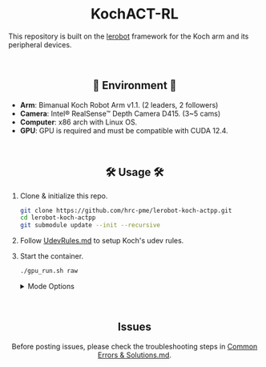 # <div align="center"> KochACT-RL </div>

<p align="cetner">

This repository is built on the [lerobot](https://github.com/hrc-pme/lerobot/tree/33724a273dfa3a62b845cbbb030b21b71fc5d12b) framework for the Koch arm and its peripheral devices.

</p>

<br/>

##  <div align="center"> 🌱 Environment 🌱 </div>

* **Arm**: Bimanual Koch Robot Arm v1.1. (2 leaders, 2 followers)
* **Camera**: Intel® RealSense™ Depth Camera D415. (3~5 cams)
* **Computer**: x86 arch with Linux OS.
* **GPU**: GPU is required and must be compatible with CUDA 12.4.

<br/>

##  <div align="center"> 🛠️ Usage 🛠️ </div>

1. Clone & initialize this repo.
   
   ```bash
   git clone https://github.com/hrc-pme/lerobot-koch-actpp.git
   cd lerobot-koch-actpp
   git submodule update --init --recursive
   ```

2. Follow [UdevRules.md](/assets/README-udev.md) to setup Koch's udev rules.

3. Start the container.

   ```bash
   ./gpu_run.sh raw
   ```

   <details> 
      <summary> Mode Options </summary>

      - `raw`: Launch container without running any service.
      - `build`: Build ROS2 workspace.
      - `cali`: Calibrate Koch Robot Arm.
      - `teleop`: Teleoperate Koch Robot Arm.
      - `cam`: Launch all camera nodes.
      - `sync`: Teleoperate, launch camera nodes, and synchronize related topics.
      - `train`: Train with custom dataset.
      - `deploy`: Deploy trained model.
   </details>

<br/>

##  <div align="center"> Issues </div>

<p align="center">
  Before posting issues, please check the troubleshooting steps in  
  <a href="/assets/README-error.md">Common Errors & Solutions.md</a>.
</p>
